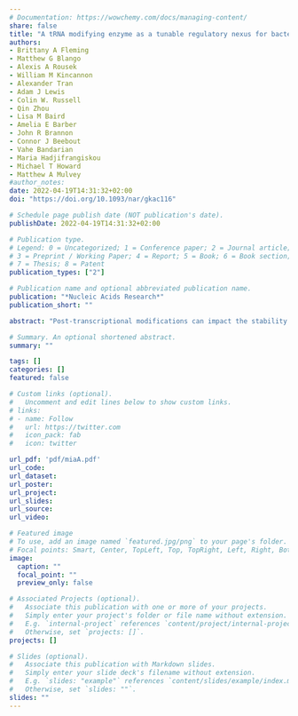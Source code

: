 ```yaml
---
# Documentation: https://wowchemy.com/docs/managing-content/
share: false
title: "A tRNA modifying enzyme as a tunable regulatory nexus for bacterial stress responses and virulence"
authors:
- Brittany A Fleming
- Matthew G Blango
- Alexis A Rousek
- William M Kincannon
- Alexander Tran
- Adam J Lewis
- Colin W. Russell
- Qin Zhou
- Lisa M Baird
- Amelia E Barber
- John R Brannon
- Connor J Beebout
- Vahe Bandarian
- Maria Hadjifrangiskou
- Michael T Howard
- Matthew A Mulvey
#author_notes:
date: 2022-04-19T14:31:32+02:00
doi: "https://doi.org/10.1093/nar/gkac116"

# Schedule page publish date (NOT publication's date).
publishDate: 2022-04-19T14:31:32+02:00

# Publication type.
# Legend: 0 = Uncategorized; 1 = Conference paper; 2 = Journal article;
# 3 = Preprint / Working Paper; 4 = Report; 5 = Book; 6 = Book section;
# 7 = Thesis; 8 = Patent
publication_types: ["2"]

# Publication name and optional abbreviated publication name.
publication: "*Nucleic Acids Research*"
publication_short: ""

abstract: "Post-transcriptional modifications can impact the stability and functionality of many different classes of RNA molecules and are an especially important aspect of tRNA regulation. It is hypothesized that cells can orchestrate rapid responses to changing environmental conditions by adjusting the specific types and levels of tRNA modifications. We uncovered strong evidence in support of this tRNA global regulation hypothesis by examining effects of the well-conserved tRNA modifying enzyme MiaA in extraintestinal pathogenic *Escherichia coli* (ExPEC), a major cause of urinary tract and bloodstream infections. MiaA mediates the prenylation of adenosine-37 within tRNAs that decode UNN codons, and we found it to be crucial to the fitness and virulence of ExPEC. MiaA levels shifted in response to stress via a post-transcriptional mechanism, resulting in marked changes in the amounts of fully modified MiaA substrates. Both ablation and forced overproduction of MiaA stimulated translational frameshifting and profoundly altered the ExPEC proteome, with variable effects attributable to UNN content, changes in the catalytic activity of MiaA, or availability of metabolic precursors. Cumulatively, these data indicate that balanced input from MiaA is critical for optimizing cellular responses, with MiaA acting much like a rheostat that can be used to realign global protein expression patterns."

# Summary. An optional shortened abstract.
summary: ""

tags: []
categories: []
featured: false

# Custom links (optional).
#   Uncomment and edit lines below to show custom links.
# links:
# - name: Follow
#   url: https://twitter.com
#   icon_pack: fab
#   icon: twitter

url_pdf: 'pdf/miaA.pdf'
url_code:
url_dataset:
url_poster:
url_project:
url_slides:
url_source:
url_video:

# Featured image
# To use, add an image named `featured.jpg/png` to your page's folder. 
# Focal points: Smart, Center, TopLeft, Top, TopRight, Left, Right, BottomLeft, Bottom, BottomRight.
image:
  caption: ""
  focal_point: ""
  preview_only: false

# Associated Projects (optional).
#   Associate this publication with one or more of your projects.
#   Simply enter your project's folder or file name without extension.
#   E.g. `internal-project` references `content/project/internal-project/index.md`.
#   Otherwise, set `projects: []`.
projects: []

# Slides (optional).
#   Associate this publication with Markdown slides.
#   Simply enter your slide deck's filename without extension.
#   E.g. `slides: "example"` references `content/slides/example/index.md`.
#   Otherwise, set `slides: ""`.
slides: ""
---
```

